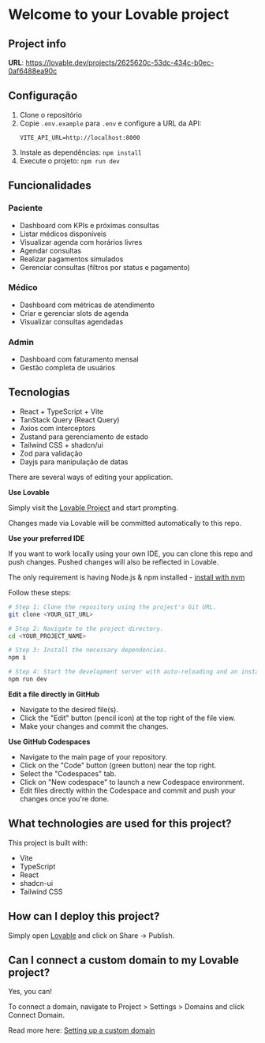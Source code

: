 # Welcome to your Lovable project

## Project info

**URL**: https://lovable.dev/projects/2625620c-53dc-434c-b0ec-0af6488ea90c

## Configuração

1. Clone o repositório
2. Copie `.env.example` para `.env` e configure a URL da API:
   ```
   VITE_API_URL=http://localhost:8000
   ```
3. Instale as dependências: `npm install`
4. Execute o projeto: `npm run dev`

## Funcionalidades

### Paciente
- Dashboard com KPIs e próximas consultas
- Listar médicos disponíveis
- Visualizar agenda com horários livres
- Agendar consultas
- Realizar pagamentos simulados
- Gerenciar consultas (filtros por status e pagamento)

### Médico
- Dashboard com métricas de atendimento
- Criar e gerenciar slots de agenda
- Visualizar consultas agendadas

### Admin
- Dashboard com faturamento mensal
- Gestão completa de usuários

## Tecnologias

- React + TypeScript + Vite
- TanStack Query (React Query)
- Axios com interceptors
- Zustand para gerenciamento de estado
- Tailwind CSS + shadcn/ui
- Zod para validação
- Dayjs para manipulação de datas

There are several ways of editing your application.

**Use Lovable**

Simply visit the [Lovable Project](https://lovable.dev/projects/2625620c-53dc-434c-b0ec-0af6488ea90c) and start prompting.

Changes made via Lovable will be committed automatically to this repo.

**Use your preferred IDE**

If you want to work locally using your own IDE, you can clone this repo and push changes. Pushed changes will also be reflected in Lovable.

The only requirement is having Node.js & npm installed - [install with nvm](https://github.com/nvm-sh/nvm#installing-and-updating)

Follow these steps:

```sh
# Step 1: Clone the repository using the project's Git URL.
git clone <YOUR_GIT_URL>

# Step 2: Navigate to the project directory.
cd <YOUR_PROJECT_NAME>

# Step 3: Install the necessary dependencies.
npm i

# Step 4: Start the development server with auto-reloading and an instant preview.
npm run dev
```

**Edit a file directly in GitHub**

- Navigate to the desired file(s).
- Click the "Edit" button (pencil icon) at the top right of the file view.
- Make your changes and commit the changes.

**Use GitHub Codespaces**

- Navigate to the main page of your repository.
- Click on the "Code" button (green button) near the top right.
- Select the "Codespaces" tab.
- Click on "New codespace" to launch a new Codespace environment.
- Edit files directly within the Codespace and commit and push your changes once you're done.

## What technologies are used for this project?

This project is built with:

- Vite
- TypeScript
- React
- shadcn-ui
- Tailwind CSS

## How can I deploy this project?

Simply open [Lovable](https://lovable.dev/projects/2625620c-53dc-434c-b0ec-0af6488ea90c) and click on Share -> Publish.

## Can I connect a custom domain to my Lovable project?

Yes, you can!

To connect a domain, navigate to Project > Settings > Domains and click Connect Domain.

Read more here: [Setting up a custom domain](https://docs.lovable.dev/features/custom-domain#custom-domain)
